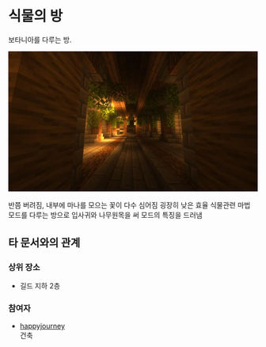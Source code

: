 # 식물의 방

보타니아를 다루는 방.

![asdf](../../asset/buildings/room_of_plant/main.jpg)

반쯤 버려짐, 내부에 마나를 모으는 꽃이 다수 심어짐 굉장히 낮은 효율 식물관련 마법 모드를 다루는 방으로 입사귀와 나무원목을 써 모드의 특징을 드러냄 

## 타 문서와의 관계
### 상위 장소
<!-- tag_source_open:link_list:child_spot -->
- 길드 지하 2층
<!-- tag_close -->

<!-- ### 하위 장소 목록 -->
<!-- tag_target_open:reverse_link_list:child_spot -->
<!-- tag_arg:preset:spots_inside -->
<!-- tag_close -->

<!-- ### 보유 시설 목록 -->
<!-- <!-- tag_target_open:reverse_link_list:building_spot -->
<!-- tag_arg:preset:systems_inside -->
<!-- tag_close -->

### 참여자
<!-- tag_source_open:link_list:member_contribute -->
- [happyjourney](../members/happyjourney.md)  
건축
<!-- tag_close-->